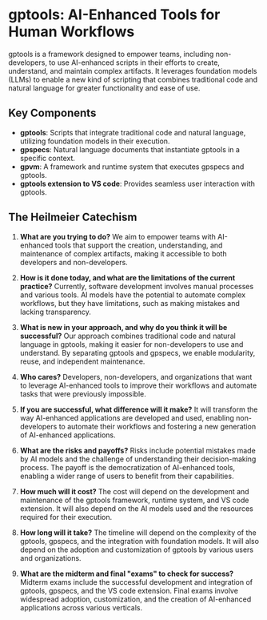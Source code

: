 # gptools: AI-Enhanced Tools for Human Workflows

gptools is a framework designed to empower teams, including non-developers, to use AI-enhanced scripts in their efforts to create, understand, and maintain complex artifacts. It leverages foundation models (LLMs) to enable a new kind of scripting that combines traditional code and natural language for greater functionality and ease of use.

## Key Components

- **gptools**: Scripts that integrate traditional code and natural language, utilizing foundation models in their execution.
- **gpspecs**: Natural language documents that instantiate gptools in a specific context.
- **gpvm**: A framework and runtime system that executes gpspecs and gptools.
- **gptools extension to VS code**: Provides seamless user interaction with gptools.

## The Heilmeier Catechism

1. **What are you trying to do?** We aim to empower teams with AI-enhanced tools that support the creation, understanding, and maintenance of complex artifacts, making it accessible to both developers and non-developers.

2. **How is it done today, and what are the limitations of the current practice?** Currently, software development involves manual processes and various tools. AI models have the potential to automate complex workflows, but they have limitations, such as making mistakes and lacking transparency.

3. **What is new in your approach, and why do you think it will be successful?** Our approach combines traditional code and natural language in gptools, making it easier for non-developers to use and understand. By separating gptools and gpspecs, we enable modularity, reuse, and independent maintenance.

4. **Who cares?** Developers, non-developers, and organizations that want to leverage AI-enhanced tools to improve their workflows and automate tasks that were previously impossible.

5. **If you are successful, what difference will it make?** It will transform the way AI-enhanced applications are developed and used, enabling non-developers to automate their workflows and fostering a new generation of AI-enhanced applications.

6. **What are the risks and payoffs?** Risks include potential mistakes made by AI models and the challenge of understanding their decision-making process. The payoff is the democratization of AI-enhanced tools, enabling a wider range of users to benefit from their capabilities.

7. **How much will it cost?** The cost will depend on the development and maintenance of the gptools framework, runtime system, and VS code extension. It will also depend on the AI models used and the resources required for their execution.

8. **How long will it take?** The timeline will depend on the complexity of the gptools, gpspecs, and the integration with foundation models. It will also depend on the adoption and customization of gptools by various users and organizations.

9. **What are the midterm and final "exams" to check for success?** Midterm exams include the successful development and integration of gptools, gpspecs, and the VS code extension. Final exams involve widespread adoption, customization, and the creation of AI-enhanced applications across various verticals.
